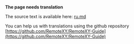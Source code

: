 **The page needs translation**

The source text is available here: [ru.md](./ru.md)

You can help us with translations using the github repository [https://github.com/RemoteXY/RemoteXY-Guide](https://github.com/RemoteXY/RemoteXY-Guide)

